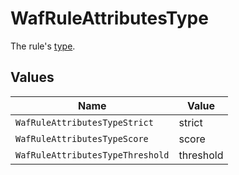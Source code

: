 # WafRuleAttributesType

The rule's [type](https://docs.fastly.com/en/guides/managing-rules-on-the-fastly-waf#understanding-the-types-of-rules).


## Values

| Name                             | Value                            |
| -------------------------------- | -------------------------------- |
| `WafRuleAttributesTypeStrict`    | strict                           |
| `WafRuleAttributesTypeScore`     | score                            |
| `WafRuleAttributesTypeThreshold` | threshold                        |